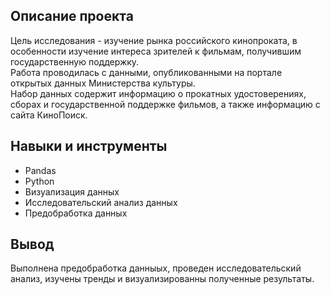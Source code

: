 ## Описание проекта
Цель исследования -  изучение рынка российского кинопроката, в особенности изучение интереса зрителей к фильмам, получившим государственную поддержку.<br> 
Работа проводилась с данными, опубликованными на портале открытых данных Министерства культуры.<br>  Набор данных содержит информацию о прокатных удостоверениях, сборах и государственной поддержке фильмов, а также информацию с сайта КиноПоиск.<br>  

## Навыки и инструменты
- Pandas
- Python
- Визуализация данных
- Исследовательский анализ данных
- Предобработка данных

## Вывод
Выполнена предобработка данныых, проведен исследовательский анализ, изучены тренды и визуализированны полученные результаты.

